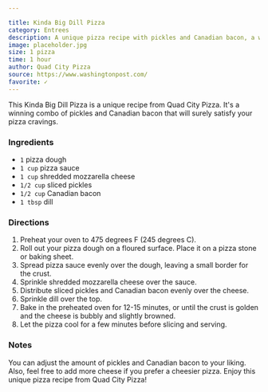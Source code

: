 ```yaml
---

title: Kinda Big Dill Pizza
category: Entrees
description: A unique pizza recipe with pickles and Canadian bacon, a winning combo from Quad City Pizza.
image: placeholder.jpg
size: 1 pizza
time: 1 hour
author: Quad City Pizza
source: https://www.washingtonpost.com/
favorite: ✓
---
```


This Kinda Big Dill Pizza is a unique recipe from Quad City Pizza. It's a winning combo of pickles and Canadian bacon that will surely satisfy your pizza cravings. 

### Ingredients

* `1` pizza dough
* `1 cup` pizza sauce
* `1 cup` shredded mozzarella cheese
* `1/2 cup` sliced pickles
* `1/2 cup` Canadian bacon
* `1 tbsp` dill

### Directions

1. Preheat your oven to 475 degrees F (245 degrees C).
2. Roll out your pizza dough on a floured surface. Place it on a pizza stone or baking sheet.
3. Spread pizza sauce evenly over the dough, leaving a small border for the crust.
4. Sprinkle shredded mozzarella cheese over the sauce.
5. Distribute sliced pickles and Canadian bacon evenly over the cheese.
6. Sprinkle dill over the top.
7. Bake in the preheated oven for 12-15 minutes, or until the crust is golden and the cheese is bubbly and slightly browned.
8. Let the pizza cool for a few minutes before slicing and serving.

### Notes

You can adjust the amount of pickles and Canadian bacon to your liking. Also, feel free to add more cheese if you prefer a cheesier pizza. Enjoy this unique pizza recipe from Quad City Pizza!